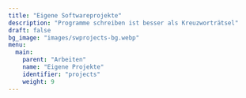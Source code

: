 ```yaml
---
title: "Eigene Softwareprojekte"
description: "Programme schreiben ist besser als Kreuzworträtsel"
draft: false
bg_image: "images/swprojects-bg.webp"
menu:
  main:
    parent: "Arbeiten"
    name: "Eigene Projekte"
    identifier: "projects"
    weight: 9
---
```

